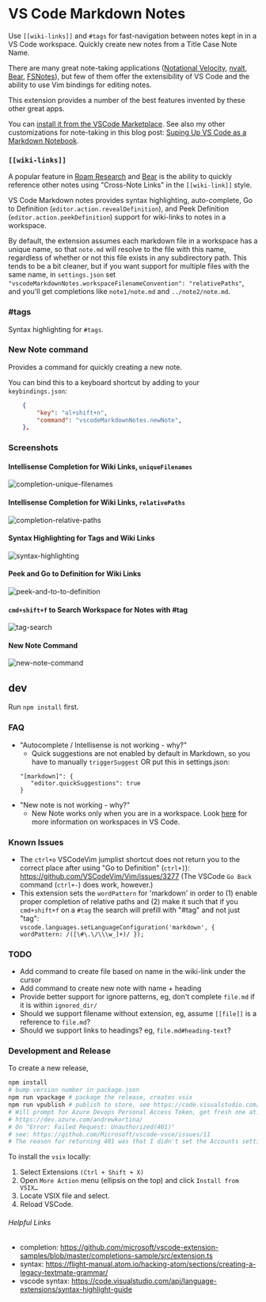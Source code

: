 # VS Code Markdown Notes

Use `[[wiki-links]]` and `#tags` for fast-navigation between notes kept in in a VS Code workspace. Quickly create new notes from a Title Case Note Name.

There are many great note-taking applications ([Notational Velocity](http://notational.net/), [nvalt](https://brettterpstra.com/projects/nvalt/), [Bear](https://bear.app/), [FSNotes](https://fsnot.es/)), but few of them offer the extensibility of VS Code and the ability to use Vim bindings for editing notes.

This extension provides a number of the best features invented by these other great apps.

You can [install it from the VSCode Marketplace](https://marketplace.visualstudio.com/items?itemName=kortina.vscode-markdown-notes). See also my other customizations for note-taking in this blog post: [Suping Up VS Code as a Markdown Notebook](https://kortina.nyc/essays/suping-up-vs-code-as-a-markdown-notebook/).

### `[[wiki-links]]`

A popular feature in [Roam Research](https://roamresearch.com/) and [Bear](https://bear.app/) is the ability to quickly reference other notes using "Cross-Note Links" in the `[[wiki-link]]` style.

VS Code Markdown notes provides syntax highlighting, auto-complete, Go to Definition (`editor.action.revealDefinition`), and Peek Definition (`editor.action.peekDefinition`) support for wiki-links to notes in a workspace.

By default, the extension assumes each markdown file in a workspace has a unique name, so that `note.md` will resolve to the file with this name, regardless of whether or not this file exists in any subdirectory path. This tends to be a bit cleaner, but if you want support for multiple files with the same name, in `settings.json` set `"vscodeMarkdownNotes.workspaceFilenameConvention": "relativePaths"`, and you'll get completions like `note1/note.md` and `../note2/note.md`.

### #tags

Syntax highlighting for `#tags`.

### New Note command

Provides a command for quickly creating a new note.

You can bind this to a keyboard shortcut by adding to your `keybindings.json`:

```json
    {
        "key": "al+shift+n",
        "command": "vscodeMarkdownNotes.newNote",
    },
```

### Screenshots

#### Intellisense Completion for Wiki Links, `uniqueFilenames`

![completion-unique-filenames](demo/completion-unique-filenames.gif)

#### Intellisense Completion for Wiki Links, `relativePaths`

![completion-relative-paths](demo/completion-relative-paths.gif)

#### Syntax Highlighting for Tags and Wiki Links

![syntax-highlighting](demo/syntax-highlighting.png)

#### Peek and Go to Definition for Wiki Links

![peek-and-to-to-definition](demo/peek-and-go-to-definition.gif)

#### `cmd+shift+f` to Search Workspace for Notes with #tag

![tag-search](demo/tag-search.gif)

#### New Note Command

![new-note-command](demo/new-note-command.gif)

## dev

Run `npm install` first.

### FAQ

- "Autocomplete / Intellisense is not working - why?"
  - Quick suggestions are not enabled by default in Markdown, so you have to manually  `triggerSuggest` OR put this in settings.json:
  ```
  "[markdown]": {
     "editor.quickSuggestions": true
  }
  ```
- "New note is not working - why?"
  - New Note works only when you are in a workspace. Look [here](https://stackoverflow.com/questions/44629890/what-is-a-workspace-in-visual-studio-code) for more information on workspaces in VS Code.

### Known Issues

- The `ctrl+o` VSCodeVim jumplist shortcut does not return you to the correct place after using "Go to Definition" (`ctrl+]`): https://github.com/VSCodeVim/Vim/issues/3277 (The VSCode `Go Back` command (`ctrl+-`) does work, however.)
- This extension sets the `wordPattern` for 'markdown' in order to (1) enable proper completion of relative paths and (2) make it such that if you `cmd+shift+f` on a `#tag` the search will prefill with "#tag" and not just "tag":
  <br />`vscode.languages.setLanguageConfiguration('markdown', { wordPattern: /([\#\.\/\\\w_]+)/ });`

### TODO

- Add command to create file based on name in the wiki-link under the cursor
- Add command to create new note with name + heading
- Provide better support for ignore patterns, eg, don't complete `file.md` if it is within `ignored_dir/`
- Should we support filename without extension, eg, assume `[[file]]` is a reference to `file.md`?
- Should we support links to headings? eg, `file.md#heading-text`?

### Development and Release

To create a new release,

```sh
npm install
# bump version number in package.json
npm run vpackage # package the release, creates vsix
npm run vpublish # publish to store, see https://code.visualstudio.com/api/working-with-extensions/publishing-extension
# Will prompt for Azure Devops Personal Access Token, get fresh one at:
# https://dev.azure.com/andrewkortina/
# On "Error: Failed Request: Unauthorized(401)"
# see: https://github.com/Microsoft/vscode-vsce/issues/11
# The reason for returning 401 was that I didn't set the Accounts setting to all accessible accounts.
```

To install the `vsix` locally:

1. Select Extensions `(Ctrl + Shift + X)`
2. Open `More Action` menu (ellipsis on the top) and click `Install from VSIX…`
3. Locate VSIX file and select.
4. Reload VSCode.

###### Helpful Links

- completion: https://github.com/microsoft/vscode-extension-samples/blob/master/completions-sample/src/extension.ts
- syntax: https://flight-manual.atom.io/hacking-atom/sections/creating-a-legacy-textmate-grammar/
- vscode syntax: https://code.visualstudio.com/api/language-extensions/syntax-highlight-guide
